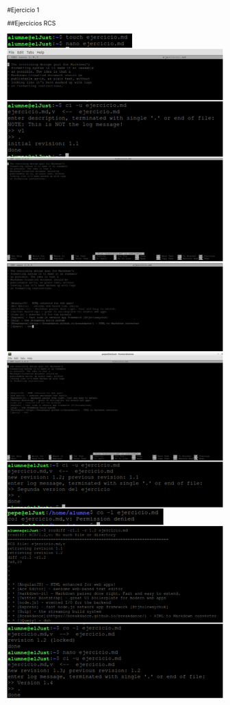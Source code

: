 #Ejercicio 1

##Ejercicios RCS

![Paso 1](1%20RCS.PNG)
![Paso 2](2%20RCS.PNG)
![Paso 3](3%20RCS.PNG)
![Paso 4](4%20RCS.PNG)
![Paso 5](5%20RCS.PNG)
![Paso 6](6%20RCS.PNG)
![Paso 7](7%20RCs.PNG)
![Paso 8](8%20RCS.PNG)
![Paso 9](9%20RCS.PNG)
![Paso 10](10%20RCS.PNG)
